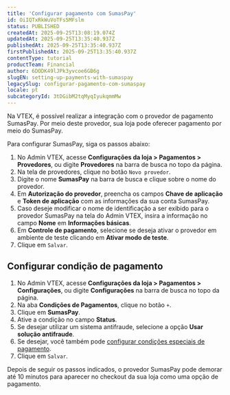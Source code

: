 ```yaml
---
title: 'Configurar pagamento com SumasPay'
id: OiIQTxRkWuVoTFs5MFslm
status: PUBLISHED
createdAt: 2025-09-25T13:08:19.074Z
updatedAt: 2025-09-25T13:35:40.937Z
publishedAt: 2025-09-25T13:35:40.937Z
firstPublishedAt: 2025-09-25T13:35:40.937Z
contentType: tutorial
productTeam: Financial
author: 6DODK49lJPk3yvcoe6GB6g
slugEN: setting-up-payments-with-sumaspay
legacySlug: configurar-pagamento-com-sumaspay
locale: pt
subcategoryId: 3tDGibM2tqMyqIyukqmmMw
---
```


Na VTEX, é possível realizar a integração com o provedor de pagamento SumasPay. Por meio deste provedor, sua loja pode oferecer pagamento por meio do SumasPay.

Para configurar SumasPay, siga os passos abaixo:

1. No Admin VTEX, acesse **Configurações da loja > Pagamentos > Provedores**, ou digite **Provedores** na barra de busca no topo da página.
2. Na tela de provedores, clique no botão `Novo provedor`.
3. Digite o nome **SumasPay** na barra de busca e clique sobre o nome do provedor.
4. Em **Autorização do provedor**, preencha os campos **Chave de aplicação** e **Token de aplicação** com as informações da sua conta SumasPay.
5. Caso deseje modificar o nome de identificação a ser exibido para o provedor SumasPay na tela do Admin VTEX, insira a informação no campo **Nome** em **Informações básicas**.
6. Em **Controle de pagamento**, selecione se deseja ativar o provedor em ambiente de teste clicando em **Ativar modo de teste**.
7. Clique em `Salvar`.

## Configurar condição de pagamento

1. No Admin VTEX, acesse **Configurações da loja > Pagamentos > Configurações**, ou digite **Configurações** na barra de busca no topo da página.
2. Na aba **Condições de Pagamentos**, clique no botão `+`.
3. Clique em **SumasPay**.
4. Ative a condição no campo **Status**.
5. Se desejar utilizar um sistema antifraude, selecione a opção **Usar solução antifraude**.
6. Se desejar, você também pode [configurar condições especiais de pagamento](/pt/tutorial/condiciones-especiales--tutorials_456).
7. Clique em `Salvar`.

Depois de seguir os passos indicados, o provedor SumasPay pode demorar até 10 minutos para aparecer no checkout da sua loja como uma opção de pagamento.


